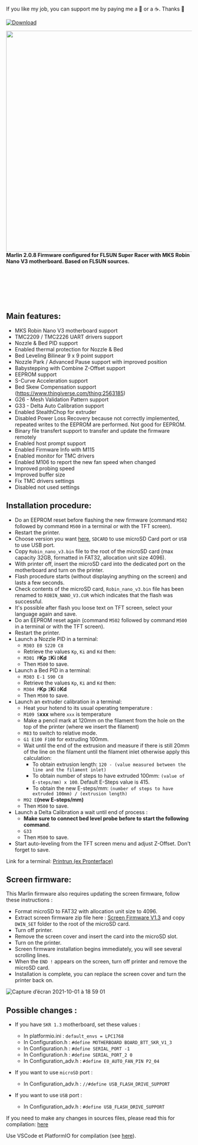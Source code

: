 
If you like my job, you can support me by paying me a 🍺 or a ☕. Thanks 🙂

 [ ![Download](https://user-images.githubusercontent.com/12702322/115148445-e5a40100-a05f-11eb-8552-c1f5d4355987.png) ](https://www.paypal.me/CyrilGuislain)

<img align="left" width=600 src="https://user-images.githubusercontent.com/12702322/129816796-0f8a7844-0c04-45f5-aee3-321125e5ebe4.jpg" />


<br /><br /><br /><br /><br />

**Marlin 2.0.8 Firmware configured for FLSUN Super Racer with MKS Robin Nano V3 motherboard. Based on FLSUN sources.**

<br /> <br /> <br /> <br /> <br />

## Main features:

- MKS Robin Nano V3 motherboard support
- TMC2209 / TMC2226 UART drivers support
- Nozzle & Bed PID support
- Enabled thermal protection for Nozzle & Bed
- Bed Leveling Bilinear 9 x 9 point support
- Nozzle Park / Advanced Pause support with improved position
- Babystepping with Combine Z-Offset support
- EEPROM support
- S-Curve Acceleration support
- Bed Skew Compensation support (https://www.thingiverse.com/thing:2563185)
- G26 - Mesh Validation Pattern support
- G33 - Delta Auto Calibration support
- Enabled StealthChop for extruder
- Disabled Power Loss Recovery because not correctly implemented, repeated writes to the EEPROM are performed. Not good for EEPROM.
- Binary file transfert support to transfer and update the firmware remotely
- Enabled host prompt support
- Enabled Firmware Info with M115
- Enabled monitor for TMC drivers
- Enabled M106 to report the new fan speed when changed
- Improved probing speed
- Improved buffer size
- Fix TMC drivers settings
- Disabled not used settings

## Installation procedure:

- Do an EEPROM reset before flashing the new firmware (command `M502` followed by command `M500` in a terminal or with the TFT screen).
- Restart the printer.
- Choose version you want [here](https://github.com/Guilouz/Marlin-SuperRacer-MKS-Nano-V3/releases), `SDCARD` to use microSD Card port or `USB` to use USB port.
- Copy `Robin_nano_v3.bin` file to the root of the microSD card (max capacity 32GB, formatted in FAT32, allocation unit size 4096).
- With printer off, insert the microSD card into the dedicated port on the motherboard and turn on the printer.
- Flash procedure starts (without displaying anything on the screen) and lasts a few seconds.
- Check contents of the microSD card, `Robin_nano_v3.bin` file has been renamed to `ROBIN_NANO_V3.CUR` which indicates that the flash was successful.
- It's possible after flash you loose text on TFT screen, select your language again and save.
- Do an EEPROM reset again (command `M502` followed by command `M500` in a terminal or with the TFT screen).
- Restart the printer.
- Launch a Nozzle PID in a terminal:
    - `M303 E0 S220 C8`
    - Retrieve the values `Kp`, `Ki` and `Kd` then:
    - `M301 P`**Kp** `I`**Ki** `D`**Kd**
    - Then `M500` to save.
- Launch a Bed PID in a terminal:
    - `M303 E-1 S90 C8`
    - Retrieve the values `Kp`, `Ki` and `Kd` then:
    - `M304 P`**Kp** `I`**Ki** `D`**Kd**
    - Then `M500` to save.
- Launch an extruder calibration in a terminal:
    - Heat your hotend to its usual operating temperature :
    - `M109 S`**xxx** where `xxx` is temperature
    - Make a pencil mark at 120mm on the filament from the hole on the top of the printer (where we insert the filament)
    - `M83` to switch to relative mode.
    - `G1 E100 F100` for extruding 100mm.
    - Wait until the end of the extrusion and measure if there is still 20mm of the line on the filament until the filament inlet otherwise apply this calculation:
        - To obtain extrusion length: `120 - (value measured between the line and the filament inlet)`
        - To obtain number of steps to have extruded 100mm: `(value of E-steps/mm) x 100`. Default E-Steps value is 415.
        - To obtain the new E-steps/mm: `(number of steps to have extruded 100mm) / (extrusion length)`
    - `M92 E`**(new E-steps/mm)**
    - Then `M500` to save.
- Launch a Delta Calibration a wait until end of process :
    - **Make sure to connect bed level probe before to start the following command**.
    - `G33`
    - Then `M500` to save.
- Start auto-leveling from the TFT screen menu and adjust Z-Offset. Don't forget to save.

Link for a terminal: [Printrun (ex Pronterface)](https://github.com/kliment/Printrun/releases)

## Screen firmware:

This Marlin firmware also requires updating the screen firmware, follow these instructions :

- Format microSD to FAT32 with allocation unit size to 4096.
- Extract screen firmware zip file here : [Screen Firmware V1.3](https://github.com/Guilouz/Marlin-SuperRacer-MKS-Nano-V3/files/7268772/Screen.Firmware.V1.3.zip) and copy `DWIN_SET` folder to the root of the microSD card.
- Turn off printer.
- Remove the screen cover and insert the card into the microSD slot.
- Turn on the printer.
- Screen firmware installation begins immediately, you will see several scrolling lines.
- When the `END !` appears on the screen, turn off printer and remove the microSD card.
- Installation is complete, you can replace the screen cover and turn the printer back on.

![Capture d’écran 2021-10-01 à 18 59 01](https://user-images.githubusercontent.com/12702322/135659357-a9c7a9f5-7072-4fe7-be97-77d400bde2d0.jpg)

## Possible changes :

- If you have `SKR 1.3` motherboard, set these values :
  - In platformio.ini : `default_envs = LPC1768`
  - In Configuration.h : `#define MOTHERBOARD BOARD_BTT_SKR_V1_3`
  - In Configuration.h : `#define SERIAL_PORT -1`
  - In Configuration.h : `#define SERIAL_PORT_2 0`
  - In Configuration_adv.h : `#define E0_AUTO_FAN_PIN P2_04`

- If you want to use `microSD` port :
  - In Configuration_adv.h : `//#define USB_FLASH_DRIVE_SUPPORT`

- If you want to use `USB` port :
  - In Configuration_adv.h : `#define USB_FLASH_DRIVE_SUPPORT`


If you need to make any changes in sources files, please read this for compilation: [here](https://github.com/Guilouz/Marlin-SuperRacer-MKS-Nano-V3/tree/main/_README)

Use VSCode et PlatformIO for compilation (see [here](https://marlinfw.org/docs/basics/install_platformio_vscode.html)).
